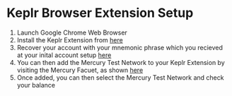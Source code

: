 
# Keplr Browser Extension Setup

1. Launch Google Chrome Web Browser
2. Install the Keplr Extension from [here](https://chrome.google.com/webstore/detail/keplr/dmkamcknogkgcdfhhbddcghachkejeap)
3. Recover your account with your mnemonic phrase which you recieved at your inital account setup [here](../user-guides/account.md#creating-an-account)
4. You can then add the Mercury Test Network to your Keplr Extension by visiting the Mercury Facuet, as shown [here](../user-guides/faucet.md#web-interface)
5. Once added, you can then select the Mercury Test Network and check your balance

